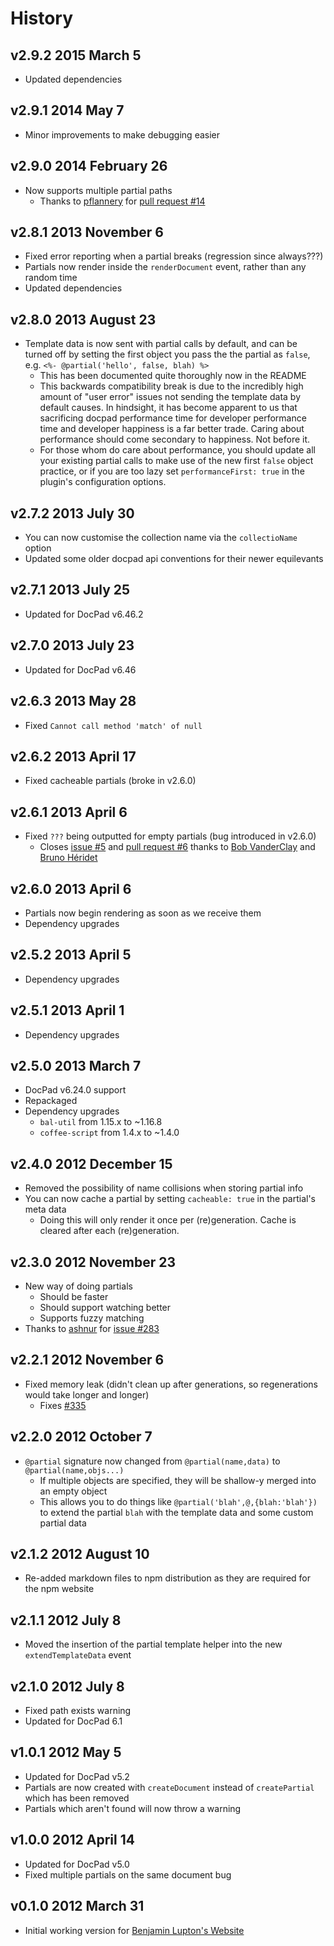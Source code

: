 # History

## v2.9.2 2015 March 5
- Updated dependencies

## v2.9.1 2014 May 7
- Minor improvements to make debugging easier

## v2.9.0 2014 February 26
- Now supports multiple partial paths
	- Thanks to [pflannery](https://github.com/pflannery) for [pull request #14](https://github.com/docpad/docpad-plugin-partials/pull/14)

## v2.8.1 2013 November 6
- Fixed error reporting when a partial breaks (regression since always???)
- Partials now render inside the `renderDocument` event, rather than any random time
- Updated dependencies

## v2.8.0 2013 August 23
- Template data is now sent with partial calls by default, and can be turned off by setting the first object you pass the the partial as `false`, e.g. `<%- @partial('hello', false, blah) %>`
	- This has been documented quite thoroughly now in the README
	- This backwards compatibility break is due to the incredibly high amount of "user error" issues not sending the template data by default causes. In hindsight, it has become apparent to us that sacrificing docpad performance time for developer performance time and developer happiness is a far better trade. Caring about performance should come secondary to happiness. Not before it.
	- For those whom do care about performance, you should update all your existing partial calls to make use of the new first `false` object practice, or if you are too lazy set `performanceFirst: true` in the plugin's configuration options.

## v2.7.2 2013 July 30
- You can now customise the collection name via the `collectioName` option
- Updated some older docpad api conventions for their newer equilevants

## v2.7.1 2013 July 25
- Updated for DocPad v6.46.2

## v2.7.0 2013 July 23
- Updated for DocPad v6.46

## v2.6.3 2013 May 28
- Fixed `Cannot call method 'match' of null`

## v2.6.2 2013 April 17
- Fixed cacheable partials (broke in v2.6.0)

## v2.6.1 2013 April 6
- Fixed `???` being outputted for empty partials (bug introduced in v2.6.0)
	- Closes [issue #5](https://github.com/docpad/docpad-plugin-partials/issues/5) and [pull request #6](https://github.com/docpad/docpad-plugin-partials/pull/6) thanks to [Bob VanderClay](https://github.com/takitapart) and [Bruno Héridet](https://github.com/Delapouite)

## v2.6.0 2013 April 6
- Partials now begin rendering as soon as we receive them
- Dependency upgrades

## v2.5.2 2013 April 5
- Dependency upgrades

## v2.5.1 2013 April 1
- Dependency upgrades

## v2.5.0 2013 March 7
- DocPad v6.24.0 support
- Repackaged
- Dependency upgrades
	-  `bal-util` from 1.15.x to ~1.16.8
	-  `coffee-script` from 1.4.x to ~1.4.0

## v2.4.0 2012 December 15
- Removed the possibility of name collisions when storing partial info
- You can now cache a partial by setting `cacheable: true` in the partial's meta data
	- Doing this will only render it once per (re)generation. Cache is cleared after each (re)generation.

## v2.3.0 2012 November 23
- New way of doing partials
	- Should be faster
	- Should support watching better
	- Supports fuzzy matching
- Thanks to [ashnur](https://github.com/ashnur) for [issue #283](https://github.com/bevry/docpad/issues/283)

## v2.2.1 2012 November 6
- Fixed memory leak (didn't clean up after generations, so regenerations would take longer and longer)
	- Fixes [#335](https://github.com/bevry/docpad/issues/335)

## v2.2.0 2012 October 7
- `@partial` signature now changed from `@partial(name,data)` to `@partial(name,objs...)`
	- If multiple objects are specified, they will be shallow-y merged into an empty object
	- This allows you to do things like `@partial('blah',@,{blah:'blah'})` to extend the partial `blah` with the template data and some custom partial data

## v2.1.2 2012 August 10
- Re-added markdown files to npm distribution as they are required for the npm website

## v2.1.1 2012 July 8
- Moved the insertion of the partial template helper into the new `extendTemplateData` event

## v2.1.0 2012 July 8
- Fixed path exists warning
- Updated for DocPad 6.1

## v1.0.1 2012 May 5
- Updated for DocPad v5.2
- Partials are now created with `createDocument` instead of `createPartial` which has been removed
- Partials which aren't found will now throw a warning

## v1.0.0 2012 April 14
- Updated for DocPad v5.0
- Fixed multiple partials on the same document bug

## v0.1.0 2012 March 31
- Initial working version for [Benjamin Lupton's Website](https://github.com/balupton/balupton.docpad)
